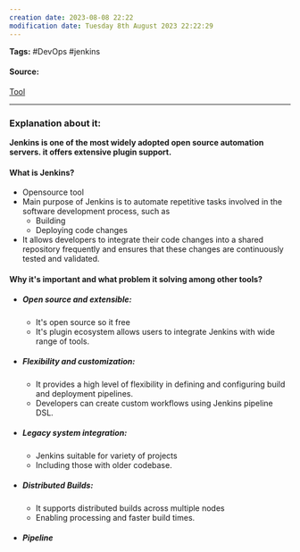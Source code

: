 ```yaml
---
creation date: 2023-08-08 22:22
modification date: Tuesday 8th August 2023 22:22:29
---
```


**Tags:** #DevOps #jenkins

#### Source:
[Tool](https://chat.openai.com/share/4a901cb9-f11d-4d07-9fa9-15404ff7b957)

--------------------------------------

### Explanation about it:

**Jenkins is one of the most widely adopted open source automation servers. it offers extensive plugin support.**

#### What is Jenkins?

* Opensource tool
* Main purpose of Jenkins is to automate repetitive tasks involved in the software development process, such as
	* Building
	* Deploying code changes
* It allows developers to integrate their code changes into a shared repository frequently and ensures that these changes are continuously tested and validated.

#### Why it's important and what problem it solving among other tools?

 * ##### Open source and extensible:
	 * It's open source so it free
	 * It's plugin ecosystem allows users to integrate Jenkins with wide range of tools.
 * ##### Flexibility and customization:
	 * It provides a high level of flexibility in defining and configuring build and deployment pipelines.
	 * Developers can create custom workflows using Jenkins pipeline DSL.
 * ##### Legacy system integration:
	 * Jenkins suitable for variety of projects
	 * Including those with older codebase.
 * ##### Distributed Builds:
	 * It supports distributed builds across multiple nodes
	 * Enabling processing and faster build times.
 * ##### Pipeline 
